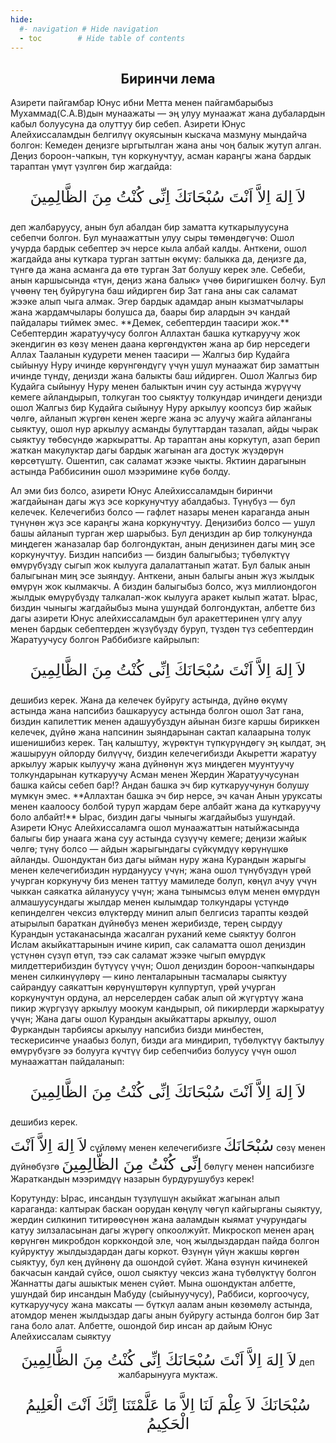 ```yaml
---
hide:
  #- navigation # Hide navigation
  - toc        # Hide table of contents
---
```

<style>
    .t_center {
        text-align:center;
    }
    .arabic {
      font-size: 25px;
    }
</style>

<h2 class="t_center">Биринчи лема</h2>
Азирети пайгамбар Юнус ибни Метта менен пайгамбарыбыз Мухаммад(С.А.В)дын мунаажаты — эң улуу мунаажат жана дубалардын кабыл болуусуна да олуттуу бир себеп. Азирети Юнус Алейхиссаламдын белгилүү окуясынын кыскача мазмуну мындайча болгон: Кемеден деңизге ыргытылган жана аны чоң балык жутуп алган. Деңиз бороон-чапкын, түн  коркунучтуу, асман караңгы жана бардык тараптан үмүт үзүлгөн бир жагдайда:
<p class="t_center arabic">لاَ اِلهَ اِلاَّ اَنْتَ سُبْحَانَكَ اِنِّى كُنْتُ مِنَ الظَّالِمِينَ</p>
деп жалбаруусу, анын бул абалдан бир заматта куткарылуусуна себепчи болгон. Бул мунаажаттын улуу сыры төмөндөгүчө: Ошол учурда бардык себептер эч нерсе кыла албай калды. Анткени, ошол жагдайда аны куткара турган заттын өкүмү: балыкка да, деңизге да, түнгө да жана асманга да өтө турган Зат болушу керек эле. Себеби, анын каршысында «түн, деңиз жана балык» үчөө биригишкен болчу. Бул үчөөнү тең буйругуна баш ийдирген бир Зат гана аны сак саламат жээке алып чыга алмак. Эгер бардык адамдар анын кызматчылары жана жардамчылары болушса да, баары бир алардын эч кандай пайдалары тиймек эмес. **Демек, себептердин таасири жок.** Себептердин жаратуучусу болгон Аллахтан башка куткаруучу жок экендигин өз көзү менен даана көргөндүктөн жана ар бир нерседеги Аллах Тааланын кудурети менен таасири — Жалгыз бир Кудайга сыйынуу Нуру ичинде көрүнгөндүгү үчүн ушул мунаажат бир заматтын ичинде түндү, деңизди жана балыкты баш ийдирген. Ошол Жалгыз бир Кудайга сыйынуу Нуру менен балыктын ичин суу астында жүрүүчү кемеге айландырып, толкуган тоо сыяктуу толкундар ичиндеги деңизди ошол Жалгыз бир Кудайга сыйынуу Нуру аркылуу коопсуз бир жайык чөлгө, айланып жүргөн кенен жерге жана эс алуучу жайга айланганы сыяктуу, ошол нур аркылуу асманды булуттардан тазалап, айды чырак сыяктуу төбөсүндө жаркыратты. Ар тараптан аны коркутуп, азап берип жаткан макулуктар дагы бардык жагынан ага достук жүздөрүн көрсөтүштү. Ошентип, сак саламат жээке чыкты. Яктиин  дарагынын астында Раббисинин ошол мээримине күбө болду.

Ал эми биз болсо, азирети Юнус Алейхиссаламдын биринчи жагдайынан дагы жүз эсе коркунучтуу абалдабыз. Түнүбүз — бул келечек. Келечегибиз болсо — гафлет назары менен караганда анын түнүнөн жүз эсе караңгы жана коркунучтуу. Деңизибиз болсо — ушул башы айланып турган жер шарыбыз. Бул деңиздин ар бир толкунунда миңдеген жаназалар бар болгондуктан, анын деңизинен дагы миң эсе коркунучтуу. Биздин напсибиз — биздин балыгыбыз; түбөлүктүү өмүрүбүздү сыгып жок кылууга далалаттанып жатат. Бул балык анын балыгынан миң эсе зыяндуу. Анткени, анын балыгы анын жүз жылдык өмүрүн жок кылмакчы. А биздин балыгыбыз болсо, жүз миллиондогон жылдык өмүрүбүздү талкалап-жок кылууга аракет кылып жатат. Ырас, биздин чыныгы жагдайыбыз мына ушундай болгондуктан, албетте биз дагы азирети Юнус алейхиссаламдын бул аракеттеринен үлгү алуу менен бардык себептерден жүзүбүздү буруп, түздөн түз себептердин Жаратуучусу болгон Раббибизге кайрылып:
<p class="t_center arabic">لاَ اِلهَ اِلاَّ اَنْتَ سُبْحَانَكَ اِنِّى كُنْتُ مِنَ الظَّالِمِينَ</p>
дешибиз керек. Жана да келечек буйругу астында, дүйнө өкүмү астында жана напсибиз башкаруусу астында болгон ошол Зат гана, биздин капилеттик менен адашуубуздун айынан бизге каршы бириккен келечек, дүйнө жана напсинин зыяндарынан сактап калаарына толук ишенишибиз керек. Таң калыштуу, жүрөктүн түпкүрүндөгү эң кылдат, эң жашыруун ойлорду билүүчү, биздин келечегибизди Акыретти жаратуу аркылуу жарык кылуучу жана дүйнөнүн жүз миңдеген муунтуучу толкундарынан куткаруучу Асман менен Жердин Жаратуучусунан башка кайсы себеп бар!? Андан башка эч бир куткаруучунун болушу мүмкүн эмес. **Аллахтан башка эч бир нерсе, эч качан Анын уруксаты менен каалоосу болбой туруп жардам бере албайт жана да куткаруучу боло албайт!** Ырас, биздин дагы чыныгы жагдайыбыз ушундай. Азирети Юнус Алейхиссаламга ошол мунаажаттын натыйжасында балыгы бир унаага жана суу астында сүзүүчү кемеге; деңизи жайык чөлгө; түнү болсо — айдын жарыгындагы сүйкүмдүү көрүнүшкө айланды. Ошондуктан биз дагы ыйман нуру жана Курандын жарыгы менен келечегибиздин нурдануусу үчүн; жана ошол түнүбүздүн үрөй учурган коркунучу биз менен таттуу мамиледе болуп, көңүл ачуу үчүн чыккан саякатка айлануусу үчүн; жана тынымсыз өлүм менен өмүрдүн алмашуусундагы жылдар менен кылымдар толкундары үстүндө кепинделген чексиз өлүктөрдү минип алып белгисиз тарапты көздөй атырылып бараткан дүйнөбүз менен жерибизде, терең сырдуу Курандын устаканасында жасалган руханий кеме сыяктуу болгон Ислам акыйкаттарынын ичине кирип, сак саламатта ошол деңиздин үстүнөн сүзүп өтүп, тээ сак саламат жээке чыгып өмүрдүк милдеттерибиздин бүтүүсү үчүн; Ошол деңиздин бороон-чапкындары менен силкинүүлөрү — кино ленталарынын тасмалары сыяктуу сайрандуу саякаттын көрүнүштөрүн кулпуртуп, үрөй учурган коркунучтун ордуна, ал нерселерден сабак алып ой жүгүртүү жана пикир жүргүзүү аркылуу моокум кандырып, ой пикирлерди жаркыратуу үчүн; Жана дагы ошол Курандын акыйкаттары аркылуу, ошол Фуркандын тарбиясы аркылуу напсибиз бизди минбестен, тескерисинче унаабыз болуп, бизди ага миндирип, түбөлүктүү бактылуу өмүрүбүзгө ээ болууга күчтүү бир себепчибиз болуусу үчүн ошол мунаажаттан пайдаланып:
<p class="t_center arabic">لاَ اِلهَ اِلاَّ اَنْتَ سُبْحَانَكَ اِنِّى كُنْتُ مِنَ الظَّالِمِينَ</p>дешибиз керек.<p><span class="arabic">لاَ اِلهَ اِلاَّ اَنْتَ</span> сүйлөмү менен келечегибизге
<span class="arabic">سُبْحَانَكَ</span> сөзү менен дүйнөбүзгө <span class="arabic">اِنِّى كُنْتُ مِنَ الظَّالِمِينَ</span> бөлүгү менен напсибизге Жараткандын мээримдүү назарын бурдурушубуз керек!</p> 

Корутунду: Ырас, инсандын түзүлүшүн акыйкат жагынан алып караганда: калтырак баскан оорудан көңүлү чөгүп кайгырганы сыяктуу, жердин силкинип титирөөсүнөн жана ааламдын кыямат учурундагы катуу зилзаласынан дагы жүрөгү опкоолжуйт. Микроскоп менен араң көрүнгөн микробдон корккондой эле, чоң жылдыздардан пайда болгон куйруктуу жылдыздардан дагы коркот. Өзүнүн үйүн жакшы көргөн сыяктуу, бул кең дүйнөнү да ошондой сүйөт. Жана өзүнүн кичинекей бакчасын кандай сүйсө, ошол сыяктуу чексиз жана түбөлүктүү болгон Жаннатты дагы ашыктык менен сүйөт. Мына ошондуктан албетте, ушундай бир инсандын Мабуду (сыйынуучусу), Раббиси, коргоочусу, куткаруучусу жана максаты — бүткүл аалам анын көзөмөлү астында, атомдор менен жылдыздар дагы анын буйругу астында болгон бир Зат гана боло алат. Албетте, ошондой бир инсан ар дайым Юнус Алейхиссалам сыяктуу 
<p class="t_center"><span class="arabic">لاَ اِلهَ اِلاَّ اَنْتَ سُبْحَانَكَ اِنِّى كُنْتُ مِنَ الظَّالِمِينَ</span> деп жалбарынууга муктаж.</p>
<p class="t_center arabic">سُبْحَانَكَ لاَ عِلْمَ لَنَا اِلاَّ مَا عَلَّمْتَنَا اِنَّكَ اَنْتَ الْعَلِيمُ الْحَكِيمُ</p>